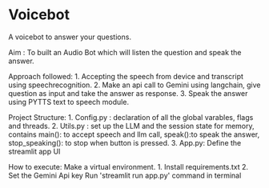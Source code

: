 # Voicebot
A voicebot to answer your questions.

Aim : To built an Audio Bot which will listen the question and speak the answer.

Approach followed: 
	1. Accepting the speech from device and transcript using speechrecognition.
	2. Make an api call to Gemini using langchain, give question as input and take the answer as response.
	3. Speak the answer using PYTTS text to speech module.

Project Structure:
	1. Config.py : declaration of all the global varables, flags and threads.
	2. Utils.py : set up the LLM and the session state for memory, contains main(): to accept speech and llm call, speak():to speak the answer, stop_speaking(): to stop when button is pressed.
	3. App.py: Define the streamlit app UI

How to execute:
	Make a virtual environment. 1. Install requirements.txt  2. Set the Gemini Api key
	Run 'streamlit run app.py' command in terminal
